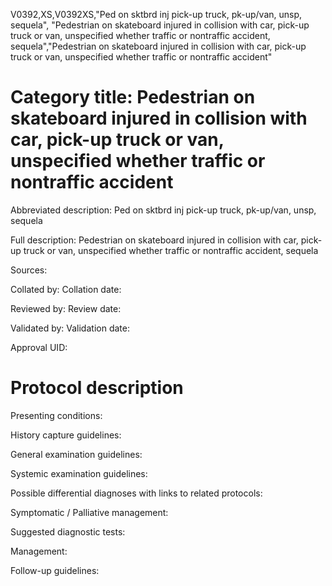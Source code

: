 V0392,XS,V0392XS,"Ped on sktbrd inj pick-up truck, pk-up/van, unsp, sequela", "Pedestrian on skateboard injured in collision with car, pick-up truck or van, unspecified whether traffic or nontraffic accident, sequela","Pedestrian on skateboard injured in collision with car, pick-up truck or van, unspecified whether traffic or nontraffic accident"
# Category title: Pedestrian on skateboard injured in collision with car, pick-up truck or van, unspecified whether traffic or nontraffic accident

Abbreviated description: Ped on sktbrd inj pick-up truck, pk-up/van, unsp, sequela

Full description: Pedestrian on skateboard injured in collision with car, pick-up truck or van, unspecified whether traffic or nontraffic accident, sequela

Sources:

Collated by:
Collation date:

Reviewed by:
Review date:

Validated by:
Validation date:

Approval UID:

# Protocol description

Presenting conditions:

History capture guidelines:

General examination guidelines:

Systemic examination guidelines:

Possible differential diagnoses with links to related protocols:

Symptomatic / Palliative management:

Suggested diagnostic tests:

Management:

Follow-up guidelines:
